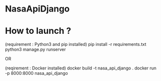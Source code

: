 # NasaApiDjango

# How to launch ?
(requirement : Python3 and pip installed)
pip install -r requirements.txt
python3 manage.py runserver

OR

(reqirement : Docker installed)
docker build -t nasa_api_django .
docker run -p 8000:8000 nasa_api_django